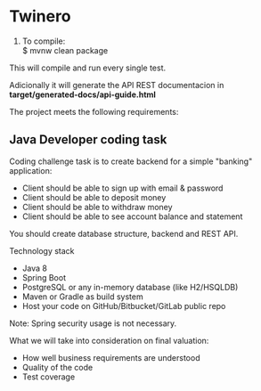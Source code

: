# Twinero

1) To compile:<br>
    $ mvnw clean package

This will compile and run every single test.

Adicionally it will generate the API REST documentacion in <b>target/generated-docs/api-guide.html</b>


The project meets the following requirements:

## Java Developer coding task

Coding challenge task is to create backend for a simple "banking" application:
* Client should be able to sign up with email & password
* Client should be able to deposit money
* Client should be able to withdraw money
* Client should be able to see account balance and statement

You should create database structure, backend and REST API.

Technology stack
* Java 8
* Spring Boot
* PostgreSQL or any in-memory database (like H2/HSQLDB)
* Maven or Gradle as build system
* Host your code on GitHub/Bitbucket/GitLab public repo

Note: Spring security usage is not necessary.

What we will take into consideration on final valuation:
- How well business requirements are understood
- Quality of the code
- Test coverage
